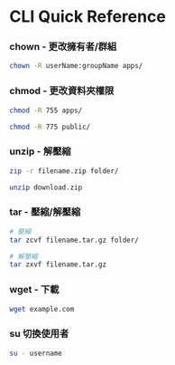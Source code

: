 # CLI Quick Reference

### chown - 更改擁有者/群組
```sh
chown -R userName:groupName apps/
```

### chmod - 更改資料夾權限
```sh
chmod -R 755 apps/
```
```sh
chmod -R 775 public/
```

### unzip - 解壓縮
```sh
zip -r filename.zip folder/
```
```sh
unzip download.zip
```

### tar - 壓縮/解壓縮
```sh
# 壓縮
tar zcvf filename.tar.gz folder/
```
```sh
# 解壓縮
tar zxvf filename.tar.gz
```

### wget - 下載
```sh
wget example.com
```

### su 切換使用者
```sh
su - username
```

